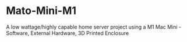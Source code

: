 # Mato-Mini-M1
A low wattage/highly capable home server project using a M1 Mac Mini - Software, External Hardware, 3D Printed Enclosure
